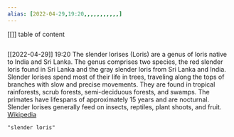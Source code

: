 ```yaml
---
alias: [2022-04-29,19:20,,,,,,,,,,,]
---
```

[[]]
table of content
```toc
```

[[2022-04-29]] 19:20
The slender lorises (Loris) are a genus of loris native to India and Sri Lanka. The genus comprises two species, the red slender loris found in Sri Lanka and the gray slender loris from Sri Lanka and India. Slender lorises spend most of their life in trees, traveling along the tops of branches with slow and precise movements. They are found in tropical rainforests, scrub forests, semi-deciduous forests, and swamps. The primates have lifespans of approximately 15 years and are nocturnal. Slender lorises generally feed on insects, reptiles, plant shoots, and fruit.
[Wikipedia](https://en.wikipedia.org/wiki/Slender%20loris)
```query
"slender loris"
```